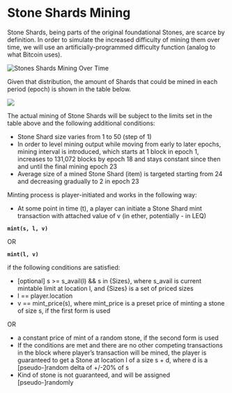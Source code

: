 # Stone Shards Mining

Stone Shards, being parts of the original foundational Stones, are scarce by definition. In order to simulate the increased difficulty of mining them over time, we will use an artificially-programmed difficulty function (analog to what Bitcoin uses).

![Stones Shards Mining Over Time](https://lh3.googleusercontent.com/b2N5ruqT1QZA7glQjrhKC2DG0WlfRxAIyfv7qMl5krlQEaFgd6TbZbnJ5mO3Cl93cDH-iwMv7\_dkd6A0g3\_cdo\_yhtJPw6gYLHH9nF-x6UzveCYcYMBlb7Xxyy-U1P2RTyYbOyfk)

Given that distribution, the amount of Shards that could be mined in each period (epoch) is shown in the table below.

![](https://lh5.googleusercontent.com/PMqtutbEP5Mne15KvLQlc56qHM74VhqSNzkUaFv2I7ogu86s593bArQ-ntnGIn7nCZ8VzvKyfbjhqOPfBvY7rV8peWyYEIDg-yUWspenj6Fj6T1K7WXCqZGfQpvCbVUKSWPLnJVJ)

The actual mining of Stone Shards will be subject to the limits set in the table above and the following additional conditions:&#x20;

* Stone Shard size varies from 1 to 50 (step of 1)&#x20;
* In order to level mining output while moving from early to later epochs, mining interval is introduced, which starts at 1 block in epoch 1, increases to 131,072 blocks by epoch 18 and stays constant since then and until the final mining epoch 23&#x20;
* Average size of a mined Stone Shard (item) is targeted starting from 24 and decreasing gradually to 2 in epoch 23&#x20;

Minting process is player-initiated and works in the following way:&#x20;

* At some point in time (t), a player can initiate a Stone Shard mint transaction with attached value of v (in ether, potentially - in LEQ)

**`mint(s, l, v)`**

OR

**`mint(l, v)`**

if the following conditions are satisfied:&#x20;

* \[optional] s >= s\_avail(l) && s in {Sizes}, where s\_avail is current mintable limit at location l, and {Sizes} is a set of priced sizes&#x20;
* l == player.location
* v == mint\_price(s), where mint\_price is a preset price of minting a stone of size s, if the first form is used&#x20;

OR&#x20;

* a constant price of mint of a random stone, if the second form is used
* If the conditions are met and there are no other competing transactions in the block where player’s transaction will be mined, the player is guaranteed to get a Stone at location l of a size s + d, where d is a \[pseudo-]random delta of +/-20% of s&#x20;
* Kind of stone is not guaranteed, and will be assigned \[pseudo-]randomly

